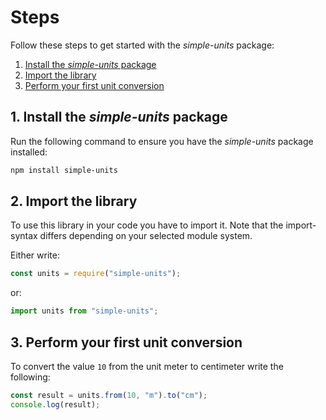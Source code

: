 # Steps

Follow these steps to get started with the _simple-units_ package:

1. [Install the _simple-units_ package](#1-install-the-simple-units-package)
2. [Import the library](#2-import-the-library)
3. [Perform your first unit conversion](#3-perform-your-first-unit-conversion)

## 1. Install the _simple-units_ package
Run the following command to ensure you have the _simple-units_ package installed:
```sh
npm install simple-units
```

## 2. Import the library
To use this library in your code you have to import it.
Note that the import-syntax differs depending on your selected module system.

Either write:
```typescript
const units = require("simple-units");
```
or:
```typescript
import units from "simple-units";
```

## 3. Perform your first unit conversion

To convert the value `10` from the unit meter to centimeter write the following:
```typescript
const result = units.from(10, "m").to("cm");
console.log(result);
```